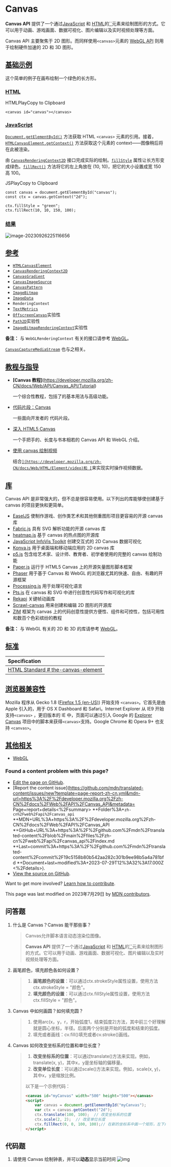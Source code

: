 # Canvas

**Canvas API** 提供了一个通过[JavaScript](https://developer.mozilla.org/zh-CN/docs/Web/JavaScript) 和 [HTML](https://developer.mozilla.org/zh-CN/docs/Web/HTML)的[``](https://developer.mozilla.org/zh-CN/docs/Web/HTML/Element/canvas)元素来绘制图形的方式。它可以用于动画、游戏画面、数据可视化、图片编辑以及实时视频处理等方面。

Canvas API 主要聚焦于 2D 图形。而同样使用`<canvas>`元素的 [WebGL API](https://developer.mozilla.org/zh-CN/docs/Web/API/WebGL_API) 则用于绘制硬件加速的 2D 和 3D 图形。

## [基础示例](https://developer.mozilla.org/zh-CN/docs/Web/API/Canvas_API#基础示例)

这个简单的例子在画布绘制一个绿色的长方形。

### [HTML](https://developer.mozilla.org/zh-CN/docs/Web/API/Canvas_API#html)

HTMLPlayCopy to Clipboard

```
<canvas id="canvas"></canvas>
```

### [JavaScript](https://developer.mozilla.org/zh-CN/docs/Web/API/Canvas_API#javascript)

[`Document.getElementById()`](https://developer.mozilla.org/zh-CN/docs/Web/API/Document/getElementById) 方法获取 HTML `<canvas>` 元素的引用。接着，[`HTMLCanvasElement.getContext()`](https://developer.mozilla.org/zh-CN/docs/Web/API/HTMLCanvasElement/getContext) 方法获取这个元素的 context——图像稍后将在此被渲染。

由 [`CanvasRenderingContext2D`](https://developer.mozilla.org/zh-CN/docs/Web/API/CanvasRenderingContext2D) 接口完成实际的绘制。[`fillStyle`](https://developer.mozilla.org/zh-CN/docs/Web/API/CanvasRenderingContext2D/fillStyle) 属性让长方形变成绿色。[`fillRect()`](https://developer.mozilla.org/zh-CN/docs/Web/API/CanvasRenderingContext2D/fillRect) 方法将它的左上角放在 (10, 10)，把它的大小设置成宽 150 高 100。

JSPlayCopy to Clipboard

```
const canvas = document.getElementById("canvas");
const ctx = canvas.getContext("2d");

ctx.fillStyle = "green";
ctx.fillRect(10, 10, 150, 100);
```

### [结果](https://developer.mozilla.org/zh-CN/docs/Web/API/Canvas_API#结果)

![image-20230926225116656](C:\Users\86153\AppData\Roaming\Typora\typora-user-images\image-20230926225116656.png)

## [参考](https://developer.mozilla.org/zh-CN/docs/Web/API/Canvas_API#参考)

- [`HTMLCanvasElement`](https://developer.mozilla.org/zh-CN/docs/Web/API/HTMLCanvasElement)
- [`CanvasRenderingContext2D`](https://developer.mozilla.org/zh-CN/docs/Web/API/CanvasRenderingContext2D)
- [`CanvasGradient`](https://developer.mozilla.org/zh-CN/docs/Web/API/CanvasGradient)
- [`CanvasImageSource`](https://developer.mozilla.org/zh-CN/docs/Web/API/CanvasRenderingContext2D)
- [`CanvasPattern`](https://developer.mozilla.org/zh-CN/docs/Web/API/CanvasPattern)
- [`ImageBitmap`](https://developer.mozilla.org/zh-CN/docs/Web/API/ImageBitmap)
- [`ImageData`](https://developer.mozilla.org/zh-CN/docs/Web/API/ImageData)
- `RenderingContext`
- [`TextMetrics`](https://developer.mozilla.org/zh-CN/docs/Web/API/TextMetrics)
- [`OffscreenCanvas`](https://developer.mozilla.org/zh-CN/docs/Web/API/OffscreenCanvas)实验性
- [`Path2D`](https://developer.mozilla.org/zh-CN/docs/Web/API/Path2D)实验性
- [`ImageBitmapRenderingContext`](https://developer.mozilla.org/zh-CN/docs/Web/API/ImageBitmapRenderingContext)实验性

**备注：** 与 `WebGLRenderingContext` 有关的接口请参考 [WebGL](https://developer.mozilla.org/zh-CN/docs/Web/API/WebGL_API)。

[`CanvasCaptureMediaStream`](https://developer.mozilla.org/zh-CN/docs/Web/API/CanvasCaptureMediaStreamTrack) 也与之相关。

## [教程与指导](https://developer.mozilla.org/zh-CN/docs/Web/API/Canvas_API#教程与指导)

- **[Canvas 教程]**(https://developer.mozilla.org/zh-CN/docs/Web/API/Canvas_API/Tutorial)

  一个综合性教程，包括了<canvas>的基本用法与高级功能。

- [代码片段：Canvas](https://developer.mozilla.org/zh-CN/docs/Mozilla/Add-ons/Code_snippets/Canvas)

  一些面向开发者的 <canvas> 代码片段。

- [深入 HTML5 Canvas](https://joshondesign.com/p/books/canvasdeepdive/title.html)

  一个手把手的、长度与书本相若的 Canvas API 和 WebGL 介绍。

- [使用 canvas 绘制视频](https://developer.mozilla.org/zh-CN/docs/Web/API/Canvas_API/Manipulating_video_using_canvas)

  结合[``](https://developer.mozilla.org/zh-CN/docs/Web/HTML/Element/video)和 [``](https://developer.mozilla.org/zh-CN/docs/Web/HTML/Element/canvas)来实现实时操作视频数据。

## [库](https://developer.mozilla.org/zh-CN/docs/Web/API/Canvas_API#库)

Canvas API 是非常强大的，但不总是很容易使用。以下列出的库能够使创建基于 canvas 的项目更快和更简单。

- [EaselJS](https://www.createjs.com/easeljs) 使制作游戏、创作类艺术和其他侧重图形项目更容易的开源 canvas 库
- [Fabric.js](http://fabricjs.com/) 具有 SVG 解析功能的开源 canvas 库
- [heatmap.js](https://www.patrick-wied.at/static/heatmapjs/) 基于 canvas 的热点图的开源库
- [JavaScript InfoVis Toolkit](https://thejit.org/) 创建交互式的 2D Canvas 数据可视化
- [Konva.js](https://konvajs.github.io/) 用于桌面端和移动端应用的 2D canvas 库
- [p5.js](https://p5js.org/) 包含给艺术家、设计师、教育者、初学者使用的完整的 canvas 绘制功能
- [Paper.js](http://paperjs.org/) 运行于 HTML5 Canvas 上的开源矢量图形脚本框架
- [Phaser](https://phaser.io/) 用于基于 Canvas 和 WebGL 的浏览器尤其的快速、自由、有趣的开源框架
- [Processing.js](https://processingjs.org/) 用于处理可视化语言
- [Pts.js](https://ptsjs.org/) 在 canvas 和 SVG 中进行创意性代码写作和可视化的库
- [Rekapi](https://github.com/jeremyckahn/rekapi) 关键帧动画库
- [Scrawl-canvas](https://scrawl.rikweb.org.uk/) 用来创建和编辑 2D 图形的开源库
- [ZIM](https://zimjs.com/) 框架为 canvas 上的代码创意性提供方便性、组件和可控性，包括可用性和数百个色彩缤纷的教程

**备注：** 与 WebGL 有关的 2D 和 3D 的库请参考 [WebGL](https://developer.mozilla.org/zh-CN/docs/Web/API/WebGL_API)。

## [标准](https://developer.mozilla.org/zh-CN/docs/Web/API/Canvas_API#标准)

| Specification                                                |
| :----------------------------------------------------------- |
| [HTML Standard # the-canvas-element](https://html.spec.whatwg.org/multipage/canvas.html#the-canvas-element) |

## [浏览器兼容性](https://developer.mozilla.org/zh-CN/docs/Web/API/Canvas_API#浏览器兼容性)

Mozilla 程序从 Gecko 1.8 ([Firefox 1.5 (en-US)](https://developer.mozilla.org/en-US/docs/Mozilla/Firefox/Releases/1.5)) 开始支持 `<canvas>`。它首先是由 Apple 引入的，用于 OS X Dashboard 和 Safari。Internet Explorer 从 IE9 开始支持`<canvas>` ，更旧版本的 IE 中，页面可以通过引入 Google 的 [Explorer Canvas](https://github.com/arv/explorercanvas) 项目中的脚本来获得`<canvas>`支持。Google Chrome 和 Opera 9+ 也支持 `<canvas>`。

## [其他相关](https://developer.mozilla.org/zh-CN/docs/Web/API/Canvas_API#其他相关)

- [WebGL](https://developer.mozilla.org/zh-CN/docs/Web/API/WebGL_API)

### Found a content problem with this page?

- [Edit the page on GitHub](https://github.com/mdn/translated-content/edit/main/files/zh-cn/web/api/canvas_api/index.md).
- [Report the content issue](https://github.com/mdn/translated-content/issues/new?template=page-report-zh-cn.yml&mdn-url=https%3A%2F%2Fdeveloper.mozilla.org%2Fzh-CN%2Fdocs%2FWeb%2FAPI%2FCanvas_API&metadata= Page+report+details<%2Fsummary> *+Folder%3A+`zh-cn%2Fweb%2Fapi%2Fcanvas_api` *+MDN+URL%3A+https%3A%2F%2Fdeveloper.mozilla.org%2Fzh-CN%2Fdocs%2FWeb%2FAPI%2FCanvas_API *+GitHub+URL%3A+https%3A%2F%2Fgithub.com%2Fmdn%2Ftranslated-content%2Fblob%2Fmain%2Ffiles%2Fzh-cn%2Fweb%2Fapi%2Fcanvas_api%2Findex.md *+Last+commit%3A+https%3A%2F%2Fgithub.com%2Fmdn%2Ftranslated-content%2Fcommit%2F19c5158b80b542aa282c301b9ee98b5a4a781bfd *+Document+last+modified%3A+2023-07-29T12%3A32%3A17.000Z <%2Fdetails>).
- [View the source on GitHub](https://github.com/mdn/translated-content/blob/main/files/zh-cn/web/api/canvas_api/index.md?plain=1).

Want to get more involved? [Learn how to contribute](https://github.com/mdn/content/blob/main/CONTRIBUTING.md).

This page was last modified on 2023年7月29日 by [MDN contributors](https://developer.mozilla.org/zh-CN/docs/Web/API/Canvas_API/contributors.txt).



## 问答题

1. 什么是 Canvas？Canvas 能干那些事？

   > Canvas允许脚本语言动态渲染位图像。
   >
   > **Canvas API** 提供了一个通过[JavaScript](https://developer.mozilla.org/zh-CN/docs/Web/JavaScript) 和 [HTML](https://developer.mozilla.org/zh-CN/docs/Web/HTML)的[``](https://developer.mozilla.org/zh-CN/docs/Web/HTML/Element/canvas)元素来绘制图形的方式。它可以用于动画、游戏画面、数据可视化、图片编辑以及实时视频处理等方面。

2. 画笔颜色，填充颜色各如何设置？

   > 1. **画笔颜色的设置**：可以通过ctx.strokeStyle属性设置，使用方法ctx.strokeStyle = "颜色"。
   > 2. **填充颜色的设置**：可以通过ctx.fillStyle属性设置，使用方法ctx.fillStyle = "颜色"。

3. Canvas 中如何画圆？如何填充圆？

   > 1. 使用arc(x，y，r，开始弧度1，结束弧度2)方法，其中前三个好理解就是圆心坐标，半径。后面两个分别是开始的弧度和结束的弧度。
   > 3. 填充或者画线：cv.fill()填充或者cv.stroke()画线。
   
4. Canvas 如何改变坐标系的位置和单位长度？

   > 1. **改变坐标系的位置**：可以通过translate()方法来实现。例如，translate(x, y)，其中x，y是坐标轴的偏移量。
   > 2. **改变单位长度**：可以通过scale()方法来实现。例如，scale(x, y)，其中x，y是缩放比例。
   >
   > 以下是一个示例代码：
   >
   > ```html
   > <canvas id="myCanvas" width="500" height="500"></canvas>
   > <script>  
   >     var canvas = document.getElementById("myCanvas");
   >     var ctx = canvas.getContext("2d"); 
   >     ctx.translate(100, 100);  // 改变坐标系的位置 
   >     ctx.scale(2, 2);  // 改变单位长度
   >     ctx.fillRect(0, 0, 100, 100);// 在新的坐标系中画一个矩形，左下角坐标(0,0)，宽度100，高度100 
   > </script>
   > ```
   >
   > 

## 代码题

1. 请使用 Canvas 绘制钟表，并可以**动态**显示当前时间
   ![img](https://static.mafengshe.com/fe-base/homework/canvas-clock.png)